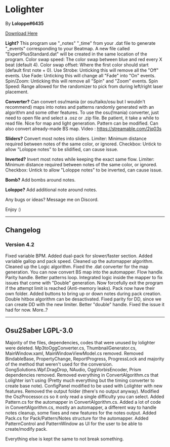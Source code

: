 # Lolighter 
By **Loloppe#6435**

[Download Here](https://github.com/Loloppe/Lolighter/releases/latest)

**Light?** This program use "_notes" "_time" from your .dat file to generate "_events" corresponding to your Beatmap. A new file called "ExpertPlusStandard.dat" will be created in the same location of the program. Color swap speed: The color swap between blue and red every X beat (default 4). Color swap offset: Where the first color should start (default first note + 0). Use Strobe: Unticking this will remove all the "Off" events. Use Fade: Unticking this will change all "Fade" into "On" events. Spin/Zoom: Unticking this will remove all "Spin" and "Zoom" events. Spin Speed: Range allowed for the randomizer to pick from during left/right laser placement.

**Converter?** Can convert osu!mania (or osu!taiko/osu but I wouldn't recommend) maps into notes and patterns randomly generated with an algorithm and some other features. To use the osu(!mania) converter, just need to open file and select a .osz or .zip file. Be patient, it take a while to read file. Nice for map and light generation. Pattern can be modified. Can also convert already-made BS map.
Video : https://streamable.com/2jq03s

**Sliders?** Convert most notes into sliders. Limiter: Minimum distance required between notes of the same color, or ignored. Checkbox: Untick to allow "Loloppe notes" to be slidified, can cause issue.

**Inverted?** Invert most notes while keeping the exact same flow. Limiter: Minimum distance required between notes of the same color, or ignored. Checkbox: Untick to allow "Loloppe notes" to be inverted, can cause issue.

**Bomb?** Add bombs around notes.

**Loloppe?** Add additional note around notes.

Any bugs or ideas? Message me on Discord.

Enjoy :)
___
## Changelog
### Version 4.2
Fixed variable BPM.
Added dual-pack for slower/faster section.
Added variable gallop and pack speed.
Cleaned up the automapper algorithm.
Cleaned up the Logic algorithm.
Fixed the .dat converter for the map generation.
You can now convert BS map into the automapper.
Flow handle.
Parity handle.
Better patterns loop.
Integrated logic inside the mapper to fix issues that come with "Double" generation.
Now forcefully exit the program if the attempt limit is reached (Anti-memory leaks).
Pack now have their own folder.
Added buttons to bring up or down notes during pack creation.
Double hitbox algorithm can be desactivated.
Fixed parity for DD, since we can create DD with the new limiter.
Better "double" handle. Fixed the issue it had for now.
More..?
___
## Osu2Saber LGPL-3.0
Majority of the files, dependencies, codes that were unused by lolighter were deleted.
Mp3toOggConverter.cs, ThumbnailGenerator.cs, MainWindow.xaml, MainWindowViewModel.cs removed.
Removed BindableBase, PropertyChange, ReportProgress, ProgressLock and majority of the method that weren't used for the conversion.
GongSolutions.Wpf.DragDrop, NAudio, OggVorbisEncoder, Prism dependencies removed.
Removed everything in ConvertAlgorithm.cs that Lolighter isn't using (Pretty much everything but the timing converter to create base note).
ConfigPanel modified to be used with Lolighter with new features.
Removed the output folder (there's no output anyway).
Modified the OszProcessor.cs so it only read a single difficulty you can select.
Added Pattern.cs for the automapper in ConvertAlgorithm.cs.
Added a lot of code in ConvertAlgorithm.cs, mostly an automapper, a different way to handle notes cleanup, some fixes and new features for the notes output.
Added Pack.cs for Pack/Pattern/Notes structure for the automapper.
Added PatternControl and PatternWindow as UI for the user to be able to create/modify pack.

Everything else is kept the same to not break something.
